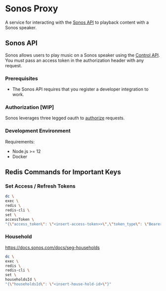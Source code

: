 # Sonos Proxy

A service for interacting with the [Sonos API] to playback content with a Sonos speaker.

## Sonos API

Sonos allows users to play music on a Sonos speaker using the [Control API]. You must pass an access token in the authorization header with any request.

### Prerequisites

- The Sonos API requires that you register a developer integration to work.

### Authorization [WIP]

Sonos leverages three legged oauth to [authorize] requests.

### Development Environment

Requirements:

- Node.js >= 12
- Docker

[sonos api]: https://developer.sonos.com/reference/
[authorize]: https://developer.sonos.com/build/direct-control/authorize/
[control api]: https://developer.sonos.com/reference/control-api/

## Redis Commands for Important Keys

### Set Access / Refresh Tokens

```sh
dc \
exec \
redis \
redis-cli \
set \
accessToken \
"{\"access_token\": \"<insert-access-token>>\",\"token_type\": \"Bearer\",\"expires_in\": 86399,\"refresh_token\": \"<insert-refresh-token>>\",\"scope\": \"playback-control-all\",\"expires_at\":\"2024-04-20T21:46:56.154Z\"}"
```

### Household

<https://docs.sonos.com/docs/seg-households>

```sh
dc \
exec \
redis \
redis-cli \
set \
householdsId \
"{\"householdsId\": \"<insert-house-hold-id>\"}"
```

